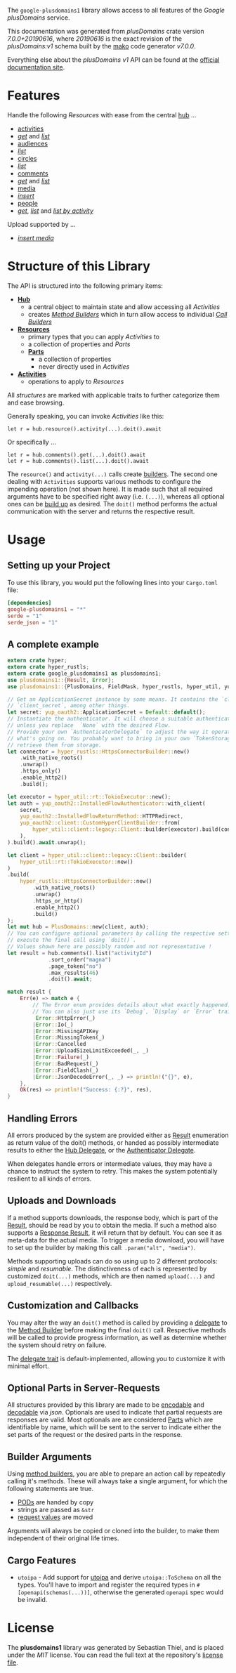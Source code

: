 <!---
DO NOT EDIT !
This file was generated automatically from 'src/generator/templates/api/README.md.mako'
DO NOT EDIT !
-->
The `google-plusdomains1` library allows access to all features of the *Google plusDomains* service.

This documentation was generated from *plusDomains* crate version *7.0.0+20190616*, where *20190616* is the exact revision of the *plusDomains:v1* schema built by the [mako](http://www.makotemplates.org/) code generator *v7.0.0*.

Everything else about the *plusDomains* *v1* API can be found at the
[official documentation site](https://developers.google.com/+/domains/).
# Features

Handle the following *Resources* with ease from the central [hub](https://docs.rs/google-plusdomains1/7.0.0+20190616/google_plusdomains1/PlusDomains) ...

* [activities](https://docs.rs/google-plusdomains1/7.0.0+20190616/google_plusdomains1/api::Activity)
 * [*get*](https://docs.rs/google-plusdomains1/7.0.0+20190616/google_plusdomains1/api::ActivityGetCall) and [*list*](https://docs.rs/google-plusdomains1/7.0.0+20190616/google_plusdomains1/api::ActivityListCall)
* [audiences](https://docs.rs/google-plusdomains1/7.0.0+20190616/google_plusdomains1/api::Audience)
 * [*list*](https://docs.rs/google-plusdomains1/7.0.0+20190616/google_plusdomains1/api::AudienceListCall)
* [circles](https://docs.rs/google-plusdomains1/7.0.0+20190616/google_plusdomains1/api::Circle)
 * [*list*](https://docs.rs/google-plusdomains1/7.0.0+20190616/google_plusdomains1/api::CircleListCall)
* [comments](https://docs.rs/google-plusdomains1/7.0.0+20190616/google_plusdomains1/api::Comment)
 * [*get*](https://docs.rs/google-plusdomains1/7.0.0+20190616/google_plusdomains1/api::CommentGetCall) and [*list*](https://docs.rs/google-plusdomains1/7.0.0+20190616/google_plusdomains1/api::CommentListCall)
* [media](https://docs.rs/google-plusdomains1/7.0.0+20190616/google_plusdomains1/api::Media)
 * [*insert*](https://docs.rs/google-plusdomains1/7.0.0+20190616/google_plusdomains1/api::MediaInsertCall)
* [people](https://docs.rs/google-plusdomains1/7.0.0+20190616/google_plusdomains1/api::Person)
 * [*get*](https://docs.rs/google-plusdomains1/7.0.0+20190616/google_plusdomains1/api::PersonGetCall), [*list*](https://docs.rs/google-plusdomains1/7.0.0+20190616/google_plusdomains1/api::PersonListCall) and [*list by activity*](https://docs.rs/google-plusdomains1/7.0.0+20190616/google_plusdomains1/api::PersonListByActivityCall)


Upload supported by ...

* [*insert media*](https://docs.rs/google-plusdomains1/7.0.0+20190616/google_plusdomains1/api::MediaInsertCall)



# Structure of this Library

The API is structured into the following primary items:

* **[Hub](https://docs.rs/google-plusdomains1/7.0.0+20190616/google_plusdomains1/PlusDomains)**
    * a central object to maintain state and allow accessing all *Activities*
    * creates [*Method Builders*](https://docs.rs/google-plusdomains1/7.0.0+20190616/google_plusdomains1/common::MethodsBuilder) which in turn
      allow access to individual [*Call Builders*](https://docs.rs/google-plusdomains1/7.0.0+20190616/google_plusdomains1/common::CallBuilder)
* **[Resources](https://docs.rs/google-plusdomains1/7.0.0+20190616/google_plusdomains1/common::Resource)**
    * primary types that you can apply *Activities* to
    * a collection of properties and *Parts*
    * **[Parts](https://docs.rs/google-plusdomains1/7.0.0+20190616/google_plusdomains1/common::Part)**
        * a collection of properties
        * never directly used in *Activities*
* **[Activities](https://docs.rs/google-plusdomains1/7.0.0+20190616/google_plusdomains1/common::CallBuilder)**
    * operations to apply to *Resources*

All *structures* are marked with applicable traits to further categorize them and ease browsing.

Generally speaking, you can invoke *Activities* like this:

```Rust,ignore
let r = hub.resource().activity(...).doit().await
```

Or specifically ...

```ignore
let r = hub.comments().get(...).doit().await
let r = hub.comments().list(...).doit().await
```

The `resource()` and `activity(...)` calls create [builders][builder-pattern]. The second one dealing with `Activities`
supports various methods to configure the impending operation (not shown here). It is made such that all required arguments have to be
specified right away (i.e. `(...)`), whereas all optional ones can be [build up][builder-pattern] as desired.
The `doit()` method performs the actual communication with the server and returns the respective result.

# Usage

## Setting up your Project

To use this library, you would put the following lines into your `Cargo.toml` file:

```toml
[dependencies]
google-plusdomains1 = "*"
serde = "1"
serde_json = "1"
```

## A complete example

```Rust
extern crate hyper;
extern crate hyper_rustls;
extern crate google_plusdomains1 as plusdomains1;
use plusdomains1::{Result, Error};
use plusdomains1::{PlusDomains, FieldMask, hyper_rustls, hyper_util, yup_oauth2};

// Get an ApplicationSecret instance by some means. It contains the `client_id` and
// `client_secret`, among other things.
let secret: yup_oauth2::ApplicationSecret = Default::default();
// Instantiate the authenticator. It will choose a suitable authentication flow for you,
// unless you replace  `None` with the desired Flow.
// Provide your own `AuthenticatorDelegate` to adjust the way it operates and get feedback about
// what's going on. You probably want to bring in your own `TokenStorage` to persist tokens and
// retrieve them from storage.
let connector = hyper_rustls::HttpsConnectorBuilder::new()
    .with_native_roots()
    .unwrap()
    .https_only()
    .enable_http2()
    .build();

let executor = hyper_util::rt::TokioExecutor::new();
let auth = yup_oauth2::InstalledFlowAuthenticator::with_client(
    secret,
    yup_oauth2::InstalledFlowReturnMethod::HTTPRedirect,
    yup_oauth2::client::CustomHyperClientBuilder::from(
        hyper_util::client::legacy::Client::builder(executor).build(connector),
    ),
).build().await.unwrap();

let client = hyper_util::client::legacy::Client::builder(
    hyper_util::rt::TokioExecutor::new()
)
.build(
    hyper_rustls::HttpsConnectorBuilder::new()
        .with_native_roots()
        .unwrap()
        .https_or_http()
        .enable_http2()
        .build()
);
let mut hub = PlusDomains::new(client, auth);
// You can configure optional parameters by calling the respective setters at will, and
// execute the final call using `doit()`.
// Values shown here are possibly random and not representative !
let result = hub.comments().list("activityId")
             .sort_order("magna")
             .page_token("no")
             .max_results(46)
             .doit().await;

match result {
    Err(e) => match e {
        // The Error enum provides details about what exactly happened.
        // You can also just use its `Debug`, `Display` or `Error` traits
         Error::HttpError(_)
        |Error::Io(_)
        |Error::MissingAPIKey
        |Error::MissingToken(_)
        |Error::Cancelled
        |Error::UploadSizeLimitExceeded(_, _)
        |Error::Failure(_)
        |Error::BadRequest(_)
        |Error::FieldClash(_)
        |Error::JsonDecodeError(_, _) => println!("{}", e),
    },
    Ok(res) => println!("Success: {:?}", res),
}

```
## Handling Errors

All errors produced by the system are provided either as [Result](https://docs.rs/google-plusdomains1/7.0.0+20190616/google_plusdomains1/common::Result) enumeration as return value of
the doit() methods, or handed as possibly intermediate results to either the
[Hub Delegate](https://docs.rs/google-plusdomains1/7.0.0+20190616/google_plusdomains1/common::Delegate), or the [Authenticator Delegate](https://docs.rs/yup-oauth2/*/yup_oauth2/trait.AuthenticatorDelegate.html).

When delegates handle errors or intermediate values, they may have a chance to instruct the system to retry. This
makes the system potentially resilient to all kinds of errors.

## Uploads and Downloads
If a method supports downloads, the response body, which is part of the [Result](https://docs.rs/google-plusdomains1/7.0.0+20190616/google_plusdomains1/common::Result), should be
read by you to obtain the media.
If such a method also supports a [Response Result](https://docs.rs/google-plusdomains1/7.0.0+20190616/google_plusdomains1/common::ResponseResult), it will return that by default.
You can see it as meta-data for the actual media. To trigger a media download, you will have to set up the builder by making
this call: `.param("alt", "media")`.

Methods supporting uploads can do so using up to 2 different protocols:
*simple* and *resumable*. The distinctiveness of each is represented by customized
`doit(...)` methods, which are then named `upload(...)` and `upload_resumable(...)` respectively.

## Customization and Callbacks

You may alter the way an `doit()` method is called by providing a [delegate](https://docs.rs/google-plusdomains1/7.0.0+20190616/google_plusdomains1/common::Delegate) to the
[Method Builder](https://docs.rs/google-plusdomains1/7.0.0+20190616/google_plusdomains1/common::CallBuilder) before making the final `doit()` call.
Respective methods will be called to provide progress information, as well as determine whether the system should
retry on failure.

The [delegate trait](https://docs.rs/google-plusdomains1/7.0.0+20190616/google_plusdomains1/common::Delegate) is default-implemented, allowing you to customize it with minimal effort.

## Optional Parts in Server-Requests

All structures provided by this library are made to be [encodable](https://docs.rs/google-plusdomains1/7.0.0+20190616/google_plusdomains1/common::RequestValue) and
[decodable](https://docs.rs/google-plusdomains1/7.0.0+20190616/google_plusdomains1/common::ResponseResult) via *json*. Optionals are used to indicate that partial requests are responses
are valid.
Most optionals are are considered [Parts](https://docs.rs/google-plusdomains1/7.0.0+20190616/google_plusdomains1/common::Part) which are identifiable by name, which will be sent to
the server to indicate either the set parts of the request or the desired parts in the response.

## Builder Arguments

Using [method builders](https://docs.rs/google-plusdomains1/7.0.0+20190616/google_plusdomains1/common::CallBuilder), you are able to prepare an action call by repeatedly calling it's methods.
These will always take a single argument, for which the following statements are true.

* [PODs][wiki-pod] are handed by copy
* strings are passed as `&str`
* [request values](https://docs.rs/google-plusdomains1/7.0.0+20190616/google_plusdomains1/common::RequestValue) are moved

Arguments will always be copied or cloned into the builder, to make them independent of their original life times.

[wiki-pod]: http://en.wikipedia.org/wiki/Plain_old_data_structure
[builder-pattern]: http://en.wikipedia.org/wiki/Builder_pattern
[google-go-api]: https://github.com/google/google-api-go-client

## Cargo Features

* `utoipa` - Add support for [utoipa](https://crates.io/crates/utoipa) and derive `utoipa::ToSchema` on all
the types. You'll have to import and register the required types in `#[openapi(schemas(...))]`, otherwise the
generated `openapi` spec would be invalid.


# License
The **plusdomains1** library was generated by Sebastian Thiel, and is placed
under the *MIT* license.
You can read the full text at the repository's [license file][repo-license].

[repo-license]: https://github.com/Byron/google-apis-rsblob/main/LICENSE.md

